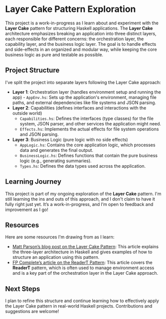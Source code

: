 # Layer Cake Pattern Exploration

This project is a work-in-progress as I learn about and experiment with the
**Layer Cake** pattern for structuring Haskell applications. The **Layer Cake**
architecture emphasizes breaking an application into three distinct layers, each
responsible for different concerns: the orchestration layer, the capability
layer, and the business logic layer. The goal is to handle effects and
side-effects in an organized and modular way, while keeping the core business
logic as pure and testable as possible.

## Project Structure

I've split the project into separate layers following the Layer Cake approach:

- **Layer 1**: Orchestration layer (handles environment setup and running the
  app) - `AppEnv.hs`: Sets up the application's environment, managing file
  paths, and external dependencies like file systems and JSON parsing.
- **Layer 2**: Capabilities (defines interfaces and interactions with the outside world)
  - `Capabilities.hs`: Defines the interfaces (type classes) for the file
    system, JSON parser, and other services the application might need.
  - `Effects.hs`: Implements the actual effects for file system operations and
    JSON parsing.
- **Layer 3**: Business Logic (pure logic with no side effects)
  - `AppLogic.hs`: Contains the core application logic, which processes data and
    generates the final output.
  - `BusinessLogic.hs`: Defines functions that contain the pure business logic
    (e.g., generating summaries).
  - `Types.hs`: Defines the data types used across the application.

## Learning Journey

This project is part of my ongoing exploration of the **Layer Cake** pattern.
I'm still learning the ins and outs of this approach, and I don't claim to have
it fully right just yet. It’s a work-in-progress, and I’m open to feedback and
improvement as I go!

## Resources

Here are some resources I'm drawing from as I learn:

- [Matt Parson’s blog post on the Layer Cake
  Pattern](https://www.parsonsmatt.org/2018/03/22/three_layer_haskell_cake.html):
  This article explains the three-layer architecture in Haskell and gives
  examples of how to structure an application using this pattern.
- [FP Complete’s article on the ReaderT
  Pattern](https://www.fpcomplete.com/blog/2017/06/readert-design-pattern/):
  This article covers the **ReaderT** pattern, which is often used to manage
  environment access and is a key part of the orchestration layer in the Layer
  Cake approach.

## Next Steps

I plan to refine this structure and continue learning how to effectively apply
the Layer Cake pattern in real-world Haskell projects. Contributions and
suggestions are welcome!
